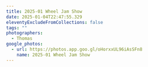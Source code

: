 ```yaml
---
title: 2025-01 Wheel Jam Show
date: 2025-01-04T22:47:55.329
eleventyExcludeFromCollections: false
tags: ""
photographers:
  - Thomas
google_photos:
  - url: https://photos.app.goo.gl/oHorxxUL96iAsSFn8
    name: 2025-01 Wheel Jam Show
---
```

